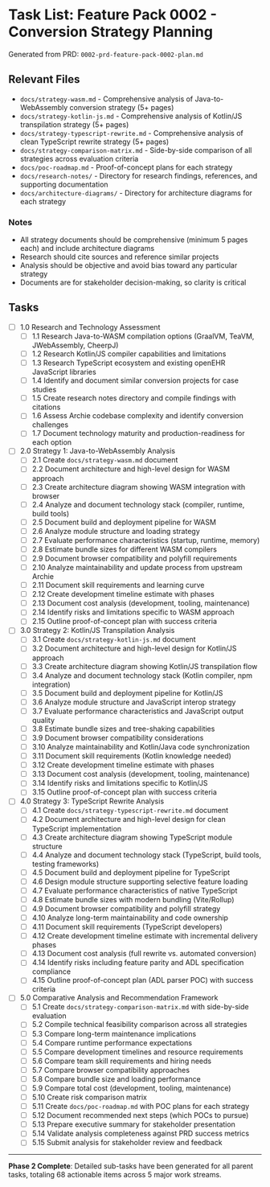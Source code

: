 # Task List: Feature Pack 0002 - Conversion Strategy Planning

Generated from PRD: `0002-prd-feature-pack-0002-plan.md`

## Relevant Files

- `docs/strategy-wasm.md` - Comprehensive analysis of Java-to-WebAssembly conversion strategy (5+ pages)
- `docs/strategy-kotlin-js.md` - Comprehensive analysis of Kotlin/JS transpilation strategy (5+ pages)
- `docs/strategy-typescript-rewrite.md` - Comprehensive analysis of clean TypeScript rewrite strategy (5+ pages)
- `docs/strategy-comparison-matrix.md` - Side-by-side comparison of all strategies across evaluation criteria
- `docs/poc-roadmap.md` - Proof-of-concept plans for each strategy
- `docs/research-notes/` - Directory for research findings, references, and supporting documentation
- `docs/architecture-diagrams/` - Directory for architecture diagrams for each strategy

### Notes

- All strategy documents should be comprehensive (minimum 5 pages each) and include architecture diagrams
- Research should cite sources and reference similar projects
- Analysis should be objective and avoid bias toward any particular strategy
- Documents are for stakeholder decision-making, so clarity is critical

## Tasks

- [ ] 1.0 Research and Technology Assessment
  - [ ] 1.1 Research Java-to-WASM compilation options (GraalVM, TeaVM, JWebAssembly, CheerpJ)
  - [ ] 1.2 Research Kotlin/JS compiler capabilities and limitations
  - [ ] 1.3 Research TypeScript ecosystem and existing openEHR JavaScript libraries
  - [ ] 1.4 Identify and document similar conversion projects for case studies
  - [ ] 1.5 Create research notes directory and compile findings with citations
  - [ ] 1.6 Assess Archie codebase complexity and identify conversion challenges
  - [ ] 1.7 Document technology maturity and production-readiness for each option

- [ ] 2.0 Strategy 1: Java-to-WebAssembly Analysis
  - [ ] 2.1 Create `docs/strategy-wasm.md` document
  - [ ] 2.2 Document architecture and high-level design for WASM approach
  - [ ] 2.3 Create architecture diagram showing WASM integration with browser
  - [ ] 2.4 Analyze and document technology stack (compiler, runtime, build tools)
  - [ ] 2.5 Document build and deployment pipeline for WASM
  - [ ] 2.6 Analyze module structure and loading strategy
  - [ ] 2.7 Evaluate performance characteristics (startup, runtime, memory)
  - [ ] 2.8 Estimate bundle sizes for different WASM compilers
  - [ ] 2.9 Document browser compatibility and polyfill requirements
  - [ ] 2.10 Analyze maintainability and update process from upstream Archie
  - [ ] 2.11 Document skill requirements and learning curve
  - [ ] 2.12 Create development timeline estimate with phases
  - [ ] 2.13 Document cost analysis (development, tooling, maintenance)
  - [ ] 2.14 Identify risks and limitations specific to WASM approach
  - [ ] 2.15 Outline proof-of-concept plan with success criteria

- [ ] 3.0 Strategy 2: Kotlin/JS Transpilation Analysis
  - [ ] 3.1 Create `docs/strategy-kotlin-js.md` document
  - [ ] 3.2 Document architecture and high-level design for Kotlin/JS approach
  - [ ] 3.3 Create architecture diagram showing Kotlin/JS transpilation flow
  - [ ] 3.4 Analyze and document technology stack (Kotlin compiler, npm integration)
  - [ ] 3.5 Document build and deployment pipeline for Kotlin/JS
  - [ ] 3.6 Analyze module structure and JavaScript interop strategy
  - [ ] 3.7 Evaluate performance characteristics and JavaScript output quality
  - [ ] 3.8 Estimate bundle sizes and tree-shaking capabilities
  - [ ] 3.9 Document browser compatibility considerations
  - [ ] 3.10 Analyze maintainability and Kotlin/Java code synchronization
  - [ ] 3.11 Document skill requirements (Kotlin knowledge needed)
  - [ ] 3.12 Create development timeline estimate with phases
  - [ ] 3.13 Document cost analysis (development, tooling, maintenance)
  - [ ] 3.14 Identify risks and limitations specific to Kotlin/JS
  - [ ] 3.15 Outline proof-of-concept plan with success criteria

- [ ] 4.0 Strategy 3: TypeScript Rewrite Analysis
  - [ ] 4.1 Create `docs/strategy-typescript-rewrite.md` document
  - [ ] 4.2 Document architecture and high-level design for clean TypeScript implementation
  - [ ] 4.3 Create architecture diagram showing TypeScript module structure
  - [ ] 4.4 Analyze and document technology stack (TypeScript, build tools, testing frameworks)
  - [ ] 4.5 Document build and deployment pipeline for TypeScript
  - [ ] 4.6 Design module structure supporting selective feature loading
  - [ ] 4.7 Evaluate performance characteristics of native TypeScript
  - [ ] 4.8 Estimate bundle sizes with modern bundling (Vite/Rollup)
  - [ ] 4.9 Document browser compatibility and polyfill strategy
  - [ ] 4.10 Analyze long-term maintainability and code ownership
  - [ ] 4.11 Document skill requirements (TypeScript developers)
  - [ ] 4.12 Create development timeline estimate with incremental delivery phases
  - [ ] 4.13 Document cost analysis (full rewrite vs. automated conversion)
  - [ ] 4.14 Identify risks including feature parity and ADL specification compliance
  - [ ] 4.15 Outline proof-of-concept plan (ADL parser POC) with success criteria

- [ ] 5.0 Comparative Analysis and Recommendation Framework
  - [ ] 5.1 Create `docs/strategy-comparison-matrix.md` with side-by-side evaluation
  - [ ] 5.2 Compile technical feasibility comparison across all strategies
  - [ ] 5.3 Compare long-term maintenance implications
  - [ ] 5.4 Compare runtime performance expectations
  - [ ] 5.5 Compare development timelines and resource requirements
  - [ ] 5.6 Compare team skill requirements and hiring needs
  - [ ] 5.7 Compare browser compatibility approaches
  - [ ] 5.8 Compare bundle size and loading performance
  - [ ] 5.9 Compare total cost (development, tooling, maintenance)
  - [ ] 5.10 Create risk comparison matrix
  - [ ] 5.11 Create `docs/poc-roadmap.md` with POC plans for each strategy
  - [ ] 5.12 Document recommended next steps (which POCs to pursue)
  - [ ] 5.13 Prepare executive summary for stakeholder presentation
  - [ ] 5.14 Validate analysis completeness against PRD success metrics
  - [ ] 5.15 Submit analysis for stakeholder review and feedback

---

**Phase 2 Complete**: Detailed sub-tasks have been generated for all parent tasks, totaling 68 actionable items across 5 major work streams.
